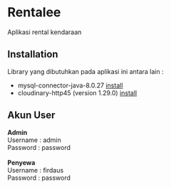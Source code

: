 # Rentalee

Aplikasi rental kendaraan

## Installation

Library yang dibutuhkan pada aplikasi ini antara lain :

- mysql-connector-java-8.0.27 [install](https://dev.mysql.com/downloads/connector/j/?os=26)
- cloudinary-http45 (version 1.29.0) [install](https://jar-download.com/?search_box=cloudinary)

## Akun User
**Admin**\
Username : admin\
Password : password\
\
**Penyewa**\
Username : firdaus\
Password : password
